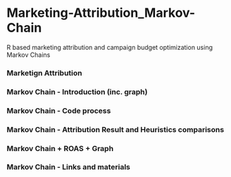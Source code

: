 # Marketing-Attribution_Markov-Chain
R based marketing attribution and campaign budget optimization using Markov Chains



### Marketign Attribution


### Markov Chain - Introduction (inc. graph)

### Markov Chain - Code process

### Markov Chain - Attribution Result and Heuristics comparisons

### Markov Chain + ROAS + Graph

### Markov Chain - Links and materials

